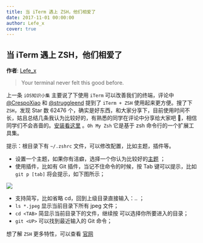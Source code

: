 ```yaml
---
title: 当 iTerm 遇上 ZSH，他们相爱了
date: 2017-11-01 00:00:00
author: Lefe_x
cover: true
---
```


当 iTerm 遇上 ZSH，他们相爱了
----------

**作者**: [Lefe_x](https://weibo.com/u/5953150140)

> Your terminal never felt this good before.

上一条 `iOS知识小集` 主要说了下使用 `iTerm` 可以改善我们的终端，评论中 [@CrespoXiao](https://weibo.com/crespoxiao) 和 [@struggleend](https://weibo.com/u/3106903737) 提到了 `iTerm + ZSH` 使用起来更方便。搜了下 `ZSH`，发现 Star 数 62476 个，确实是好东西，和大家分享下，目前使用时间不长，姑且总结几条我认为比较好的，有熟悉的同学在评论中分享给大家吧 🤝，相信同学们不会吝啬的。[安装看这里](https://github.com/robbyrussell/oh-my-zsh/) 。`Oh My Zsh` 它是基于 zsh 命令行的一个扩展工具集。

提示：根目录下有 `~/.zshrc` 文件，可以修改配置，比如主题，插件等。

- 设置一个主题，如果你有洁癖，选择一个你认为比较好的[主题](https://github.com/robbyrussell/oh-my-zsh/wiki/Themes) ；
- 使用插件，比如有 Git 插件，当记不住命令的时候，按 Tab 键可以提示，比如 `git p [tab]` 将会提示，如下图所示；

![](https://github.com/southpeak/iOS-tech-set/blob/master/images/2017/11/17-1.png?raw=true)

- 支持简写，比如省略 cd，回到上级目录直接输入：.. ；
- `ls *.jpeg`  显示当前目录下所有 jpeg 文件；
- `cd <TAB>` 简显示当前目录下的文件，继续按 <TAB> 可以选择你所要进入的目录；
- `git <UP>` 可以找到最近输入的 Git 命令；

想了解 `ZSH` 更多特性，可以查看 [官网](http://ohmyz.sh/)